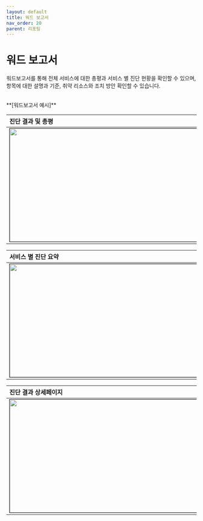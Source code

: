 ```yaml
---
layout: default
title: 워드 보고서
nav_order: 20
parent: 리포팅
---
```


# 워드 보고서

워드보고서를 통해 전체 서비스에 대한 총평과 서비스 별 진단 현황을 확인할 수 있으며, <br />
항목에 대한 설명과 기준, 취약 리소스와 조치 방안 확인할 수 있습니다. <br />


<br />
**[워드보고서 예시]**

| 진단 결과 및 총평 |
|:---------------|
| <center><img src="../../../img/report/word_1.png" width="700" height="300" style="border: 1px solid black;"/></center> |

| 서비스 별 진단 요약 |
|:---------------|
| <center><img src="../../../img/report/word_2.png" width="700" height="300" style="border: 1px solid black;"/></center> |

| 진단 결과 상세페이지 |
|:---------------|
| <center><img src="../../../img/report/word_3.png" width="700" height="300" style="border: 1px solid black;"/></center> |